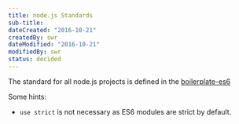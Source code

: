```yaml
---
title: node.js Standards
sub-title: 
dateCreated: "2016-10-21"
createdBy: swr
dateModified: "2016-10-21"
modifiedBy: swr
status: decided
---
```


The standard for all node.js projects is defined in the [boilerplate-es6](https://github.com/stefanwalther/boilerplate-es6)

Some hints:
- `use strict` is not necessary as ES6 modules are strict by default.

